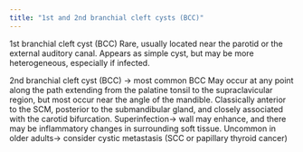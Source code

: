 ```yaml
---
title: "1st and 2nd branchial cleft cysts (BCC)"
---
```

1st branchial cleft cyst (BCC)
Rare, usually located near the parotid or the external auditory canal.
Appears as simple cyst, but may be more heterogeneous, especially if infected.

2nd branchial cleft cyst (BCC) &#8594; most common BCC
May occur at any point along the path extending from the palatine tonsil to the supraclavicular region, but most occur near the angle of the mandible.
Classically anterior to the SCM, posterior to the submandibular gland, and closely associated with the carotid bifurcation.
Superinfection&#8594; wall may enhance, and there may be inflammatory changes in surrounding soft tissue.
Uncommon in older adults&#8594; consider cystic metastasis (SCC or papillary thyroid cancer)

